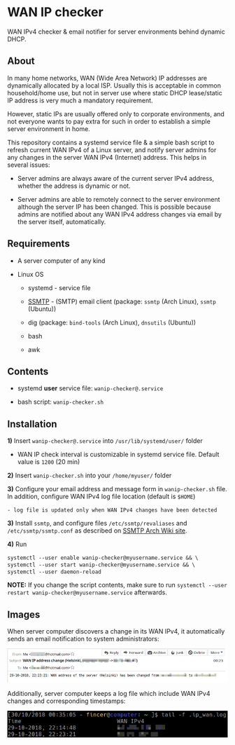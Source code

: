 # WAN IP checker

WAN IPv4 checker & email notifier for server environments behind dynamic DHCP.

## About

In many home networks, WAN (Wide Area Network) IP addresses are dynamically allocated by a local ISP. Usually this is acceptable in common household/home use, but not in server use where static DHCP lease/static IP address is very much a mandatory requirement.

However, static IPs are usually offered only to corporate environments, and not everyone wants to pay extra for such in order to establish a simple server environment in home.

This repository contains a systemd service file & a simple bash script to refresh current WAN IPv4 of a Linux server, and notify server admins for any changes in the server WAN IPv4 (Internet) address. This helps in several issues:

- Server admins are always aware of the current server IPv4 address, whether the address is dynamic or not.

- Server admins are able to remotely connect to the server environment although the server IP has been changed. This is possible because admins are notified about any WAN IPv4 address changes via email by the server itself, automatically.

## Requirements

- A server computer of any kind

- Linux OS

    - systemd - service file

    - [SSMTP](https://wiki.archlinux.org/index.php/SSMTP) - (SMTP) email client (package: `ssmtp` (Arch Linux), `ssmtp` (Ubuntu))
    
    - dig (package: `bind-tools` (Arch Linux), `dnsutils` (Ubuntu))

    - bash

    - awk

## Contents

- systemd **user** service file: `wanip-checker@.service`

- bash script: `wanip-checker.sh`

## Installation

**1)** Insert `wanip-checker@.service` into `/usr/lib/systemd/user/` folder

- WAN IP check interval is customizable in systemd service file. Default value is `1200` (20 min)

**2)** Insert `wanip-checker.sh` into your `/home/myuser/` folder

**3)** Configure your email address and message form in `wanip-checker.sh` file. In addition, configure WAN IPv4 log file location (default is `$HOME`)

    - log file is updated only when WAN IPv4 changes have been detected

**3)** Install `ssmtp`, and configure files `/etc/ssmtp/revaliases` and `/etc/ssmtp/ssmtp.conf` as described on [SSMTP Arch Wiki site](https://wiki.archlinux.org/index.php/SSMTP).

**4)** Run

```
systemctl --user enable wanip-checker@myusername.service && \
systemctl --user start wanip-checker@myusername.service && \
systemctl --user daemon-reload

```

**NOTE:** If you change the script contents, make sure to run `systemctl --user restart wanip-checker@myusername.service` afterwards.

## Images

When server computer discovers a change in its WAN IPv4, it automatically sends an email notification to system administrators:

![](images/wanip_email.png)

Additionally, server computer keeps a log file which include WAN IPv4 changes and corresponding timestamps:

![](images/wanip_log.png)
